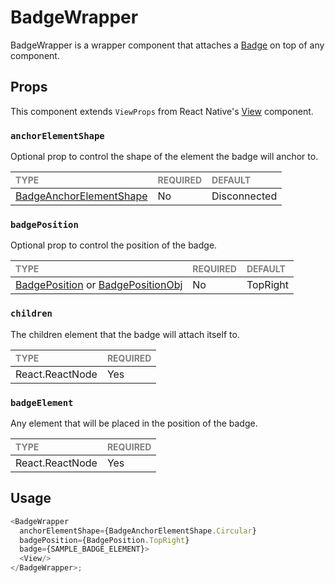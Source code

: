 # BadgeWrapper

BadgeWrapper is a wrapper component that attaches a [Badge](./Badge/Badge.tsx) on top of any component.

## Props

This component extends `ViewProps` from React Native's [View](https://reactnative.dev/docs/view) component.

### `anchorElementShape`

Optional prop to control the shape of the element the badge will anchor to.

| <span style="color:gray;font-size:14px">TYPE</span> | <span style="color:gray;font-size:14px">REQUIRED</span> | <span style="color:gray;font-size:14px">DEFAULT</span> |
| :-------------------------------------------------- | :------------------------------------------------------ | :----------------------------------------------------- |
| [BadgeAnchorElementShape](./BadgeWrapper.types.ts)  | No                                                      | Disconnected                                               |

### `badgePosition`

Optional prop to control the position of the badge.

| <span style="color:gray;font-size:14px">TYPE</span> | <span style="color:gray;font-size:14px">REQUIRED</span> | <span style="color:gray;font-size:14px">DEFAULT</span> |
| :-------------------------------------------------- | :------------------------------------------------------ | :----------------------------------------------------- |
| [BadgePosition](./BadgeWrapper.types.ts) or [BadgePositionObj](./BadgeWrapper.types.ts)            | No                                                      | TopRight                                               |

### `children`

The children element that the badge will attach itself to.

| <span style="color:gray;font-size:14px">TYPE</span> | <span style="color:gray;font-size:14px">REQUIRED</span> |
| :-------------------------------------------------- | :------------------------------------------------------ |
| React.ReactNode                                     | Yes                                                     |

### `badgeElement`

Any element that will be placed in the position of the badge.

| <span style="color:gray;font-size:14px">TYPE</span> | <span style="color:gray;font-size:14px">REQUIRED</span> |
| :-------------------------------------------------- | :------------------------------------------------------ |
| React.ReactNode                                     | Yes                                                     |

## Usage

```javascript
<BadgeWrapper 
  anchorElementShape={BadgeAnchorElementShape.Circular}
  badgePosition={BadgePosition.TopRight}
  badge={SAMPLE_BADGE_ELEMENT}>
  <View/>
</BadgeWrapper>;
```
